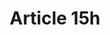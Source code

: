 ---
title: "Article 15h"
draft: false
exceptions:
- info53n
memberstates:
- NL
score: 3
compensation:
- 
remarks: |
 


link: "http://wetten.overheid.nl/BWBR0001886/"
---